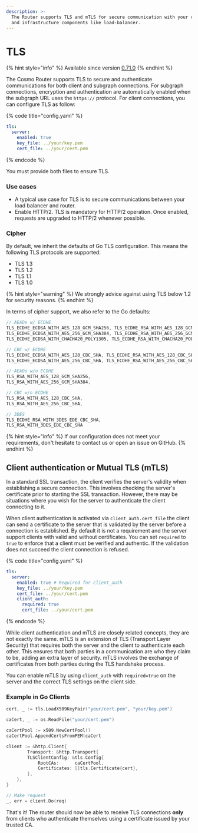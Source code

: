 ```yaml
---
description: >-
  The Router supports TLS and mTLS for secure communication with your clients
  and infrastructure components like load-balancer.
---
```


# TLS

{% hint style="info" %}
Available since version [0.71.0](https://github.com/wundergraph/cosmo/releases/tag/router%400.71.0)
{% endhint %}

The Cosmo Router supports TLS to secure and authenticate communications for both client and subgraph connections. For subgraph connections, encryption and authentication are automatically enabled when the subgraph URL uses the `https://` protocol. For client connections, you can configure TLS as follow:

{% code title="config.yaml" %}
```yaml
tls:
  server:
    enabled: true
    key_file: ../your/key.pem
    cert_file: ../your/cert.pem
```
{% endcode %}

You must provide both files to ensure TLS.

### Use cases

* A typical use case for TLS is to secure communications between your load balancer and router.
* Enable HTTP/2. TLS is mandatory for HTTP/2 operation. Once enabled, requests are upgraded to HTTP/2 whenever possible.

### Cipher

By default, we inherit the defaults of Go TLS configuration. This means the following TLS protocols are supported:

* TLS 1.3
* TLS 1.2
* TLS 1.1
* TLS 1.0

{% hint style="warning" %}
We strongly advice against using TLS below 1.2 for security reasons.
{% endhint %}

In terms of cipher support, we also refer to the Go defaults:

```go
// AEADs w/ ECDHE
TLS_ECDHE_ECDSA_WITH_AES_128_GCM_SHA256, TLS_ECDHE_RSA_WITH_AES_128_GCM_SHA256,
TLS_ECDHE_ECDSA_WITH_AES_256_GCM_SHA384, TLS_ECDHE_RSA_WITH_AES_256_GCM_SHA384,
TLS_ECDHE_ECDSA_WITH_CHACHA20_POLY1305, TLS_ECDHE_RSA_WITH_CHACHA20_POLY1305,

// CBC w/ ECDHE
TLS_ECDHE_ECDSA_WITH_AES_128_CBC_SHA, TLS_ECDHE_RSA_WITH_AES_128_CBC_SHA,
TLS_ECDHE_ECDSA_WITH_AES_256_CBC_SHA, TLS_ECDHE_RSA_WITH_AES_256_CBC_SHA,

// AEADs w/o ECDHE
TLS_RSA_WITH_AES_128_GCM_SHA256,
TLS_RSA_WITH_AES_256_GCM_SHA384,

// CBC w/o ECDHE
TLS_RSA_WITH_AES_128_CBC_SHA,
TLS_RSA_WITH_AES_256_CBC_SHA,

// 3DES
TLS_ECDHE_RSA_WITH_3DES_EDE_CBC_SHA,
TLS_RSA_WITH_3DES_EDE_CBC_SHA
```

{% hint style="info" %}
If our configuration does not meet your requirements, don't hesitate to contact us or open an issue on GitHub.
{% endhint %}

## Client authentication or Mutual TLS (mTLS)

In a standard SSL transaction, the client verifies the server's validity when establishing a secure connection. This involves checking the server's certificate prior to starting the SSL transaction. However, there may be situations where you wish for the server to authenticate the client connecting to it.

When client authentication is activated via `client_auth.cert_file` the client can send a certificate to the server that is validated by the server before a connection is established. By default it is not a requirement and the server support clients with valid and without certificates. You can set `required` to `true` to enforce that a client must be verified and authentic. If the validation does not succeed the client connection is refused.

{% code title="config.yaml" %}
```yaml
tls:
  server:
    enabled: true # Required for client_auth
    key_file: ../your/key.pem
    cert_file: ../your/cert.pem
    client_auth:
      required: true
      cert_file: ../your/cert.pem
```
{% endcode %}

While client authentication and mTLS are closely related concepts, they are not exactly the same. mTLS is an extension of TLS (Transport Layer Security) that requires both the server and the client to authenticate each other. This ensures that both parties in a communication are who they claim to be, adding an extra layer of security. mTLS involves the exchange of certificates from both parties during the TLS handshake process.

You can enable mTLS by using `client_auth` with `required=true` on the server and the correct TLS settings on the client side.

### Example in Go Clients

```go
cert, _ := tls.LoadX509KeyPair("your/cert.pem", "your/key.pem")

caCert, _ := os.ReadFile("your/cert.pem")

caCertPool := x509.NewCertPool()
caCertPool.AppendCertsFromPEM(caCert

client := &http.Client{
		Transport: &http.Transport{
		TLSClientConfig: &tls.Config{
			RootCAs:      caCertPool,
			Certificates: []tls.Certificate{cert},
		},
	},
}

// Make request
_, err = client.Do(req)
```

That's it! The router should now be able to receive TLS connections **only** from clients who authenticate themselves using a certificate issued by your trusted CA.
